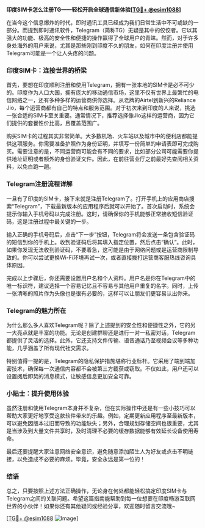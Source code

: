 **印度SIM卡怎么注册TG——轻松开启全球通信新体验[[TG💪+ @esim1088](https://t.me/s/esim1088)]**

在当今这个信息爆炸的时代，即时通讯工具已经成为我们日常生活中不可或缺的一部分。而提到即时通讯软件，Telegram（简称TG）无疑是其中的佼佼者。它以其强大的功能、极高的安全性和便捷的操作赢得了全球用户的青睐。然而，对于许多身处海外的用户来说，尤其是那些刚到印度不久的朋友，如何在印度注册并使用Telegram可能是一个让人头疼的问题。

### 印度SIM卡：连接世界的桥梁

首先，要想在印度顺利注册和使用Telegram，拥有一张本地的SIM卡是必不可少的。印度作为人口大国，拥有庞大的移动通信市场，这里不仅有世界上最繁忙的电信网络之一，还有多种多样的运营商供你选择。从老牌的Airtel到新兴的Reliance Jio，每个运营商都有自己的特点和服务范围。对于初次来到印度的人来说，挑选一张合适的SIM卡至关重要。通常情况下，推荐选择像Jio这样的运营商，因为它们提供的套餐性价比高，且覆盖范围广。

购买SIM卡的过程其实非常简单。大多数机场、火车站以及城市中的便利店都能提供这项服务。你需要准备护照作为身份证明，并填写一份简单的申请表即可完成购买。需要注意的是，不同运营商可能会有不同的要求，比如部分公司可能需要你提供地址证明或者额外的身份验证文件。因此，在前往营业厅之前最好先查阅相关资料，以免白跑一趟。

### Telegram注册流程详解

一旦有了印度的SIM卡，接下来就是注册Telegram了。打开手机上的应用商店搜索“Telegram”，下载最新版本的应用程序后就可以开始了。首次启动时，系统会提示你输入手机号码以完成注册。这时，请确保你的手机能够正常接收短信验证码，这是注册过程中最关键的一步。

输入正确的手机号码后，点击“下一步”按钮，Telegram将会发送一条包含验证码的短信到你的手机上。收到验证码后将其填入指定位置，然后点击“确认”。此时，如果你发现无法收到验证码，不要着急，这可能是由于网络问题或是运营商限制导致的。你可以尝试更换Wi-Fi环境再试一次，或者直接拨打运营商客服热线咨询具体原因。

完成以上步骤后，你还需要设置用户名和个人资料。用户名是你在Telegram中的唯一标识符，建议选择一个容易记忆且不容易与其他用户重复的名字。同时，上传一张清晰的照片作为头像也是很有必要的，这样可以让朋友们更容易认出你来。

### Telegram的魅力所在

为什么那么多人喜欢Telegram呢？除了上述提到的安全性和便捷性之外，它的另一大亮点就是丰富的功能。无论是创建群聊还是进行一对一私密对话，Telegram都提供了灵活的选择。此外，它还支持文件传输、语音通话乃至视频会议等多种功能，几乎涵盖了所有现代社交需求。

特别值得一提的是，Telegram的隐私保护措施堪称行业标杆。它采用了端到端加密技术，确保每一次通信内容都不会被第三方截获或窃取。不仅如此，用户还可以设置阅后即焚的消息模式，让敏感信息更加安全可靠。

### 小贴士：提升使用体验

虽然注册和使用Telegram本身并不复杂，但在实际操作中还是有一些小技巧可以帮助大家更好地享受这款软件带来的乐趣。例如，定期更新应用程序至最新版本，可以避免因版本过旧而导致的功能缺失；另外，合理规划存储空间也很重要，尤其是当涉及到大量文件共享时，及时清理不必要的缓存数据能够有效延长设备使用寿命。

最后还要提醒大家注意网络安全意识，避免随意添加陌生人为好友或点击不明链接，以免造成不必要的麻烦。毕竟，安全永远是第一位的！

### 结语

总之，只要按照上述方法正确操作，无论身在何处都能轻松搞定印度SIM卡与Telegram之间的关联问题。希望这篇指南能帮助到每一位想要在印度畅游互联网世界的小伙伴！如果你还有其他疑问或经验分享，欢迎随时留言交流哦~

[[TG💪+ @esim1088](https://t.me/s/esim1088) ![Image](https://i.postimg.cc/4NQfJmqS/Snipaste-2025-05-13-00-14-12.png)]